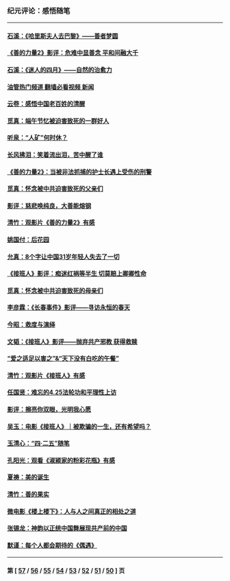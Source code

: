 ### 纪元评论：感悟随笔
---
#### [石溪：《哈里斯夫人去巴黎》——善者梦圆](../../pages/nsc1035/n14031778.md?07120330) 
#### [《善的力量2》影评：危难中显善念 平和间融大千](../../pages/nsc1035/n14028390.md?07120330) 
#### [石溪：《迷人的四月》——自然的治愈力](../../pages/nsc1035/n14027049.md?07120330) 
#### [油管热门频道 翻墙必看视频 新闻](ok?07120330)
#### [云卷：感悟中国老百姓的清醒](../../pages/nsc1035/n14025152.md?07120330) 
#### [觅真：端午节忆被迫害致死的一群好人](../../pages/nsc1035/n14020985.md?07120330) 
#### [听泉：“人矿”何时休？](../../pages/nsc1035/n14016609.md?07120330) 
#### [长风拂泪：笑着流出泪，苦中醒了谁](../../pages/nsc1035/n14016469.md?07120330) 
#### [《善的力量2》：当被非法抓捕的护士长遇上受伤的刑警](../../pages/nsc1035/n14015561.md?07120330) 
#### [觅真：怀念被中共迫害致死的父亲们](../../pages/nsc1035/n14014258.md?07120330) 
#### [影评：慈悲唤纯良，大善能熔钢](../../pages/nsc1035/n14010867.md?07120330) 
#### [清竹：观影片《善的力量2》有感](../../pages/nsc1035/n14010015.md?07120330) 
#### [姚国付：后花园](../../pages/nsc1035/n14005301.md?07120330) 
#### [允真：8个字让中国31岁年轻人失去了一切](../../pages/nsc1035/n13999093.md?07120330) 
#### [《接班人》影评：痴迷红祸等半生 切莫赔上卿卿性命](../../pages/nsc1035/n13998676.md?07120330) 
#### [觅真：怀念被中共迫害致死的母亲们](../../pages/nsc1035/n13997271.md?07120330) 
#### [李彦霖：《长春事件》影评——寻访永恒的春天](../../pages/nsc1035/n13995112.md?07120330) 
#### [今昭：救度与演绎](../../pages/nsc1035/n13992670.md?07120330) 
#### [文韬：《接班人》影评——抛弃共产邪教 获得救赎](../../pages/nsc1035/n13990160.md?07120330) 
#### [“爱之适足以害之”&“天下没有白吃的午餐”](../../pages/nsc1035/n13988391.md?07120330) 
#### [清竹：观影片《接班人》有感](../../pages/nsc1035/n13983561.md?07120330) 
#### [任国贤：难忘的4.25法轮功和平理性上访](../../pages/nsc1035/n13983482.md?07120330) 
#### [影评：擦亮你双眼，光明我心愿](../../pages/nsc1035/n13982333.md?07120330) 
#### [吴玉：电影《接班人》｜被欺骗的一生，还有希望吗？](../../pages/nsc1035/n13981972.md?07120330) 
#### [玉清心：“四·二五”随笔](../../pages/nsc1035/n13978628.md?07120330) 
#### [孔阳光：观看《淑颍家的粉彩花瓶》有感](../../pages/nsc1035/n13967929.md?07120330) 
#### [夏祷：美的诞生](../../pages/nsc1035/n13962321.md?07120330) 
#### [清竹：善的果实](../../pages/nsc1035/n13963980.md?07120330) 
#### [微电影《楼上楼下》：人与人之间真正的相处之道](../../pages/nsc1035/n13944319.md?07120330) 
#### [张锡龙：神韵以正统中国舞展现共产前的中国](../../pages/nsc1035/n13939727.md?07120330) 
#### [默谨：每个人都会期待的《偶遇》](../../pages/nsc1035/n13939091.md?07120330) 

---
#### 第 [ [57](./57.md?07120330) / [56](./56.md?07120330) / [55](./55.md?07120330) / [54](./54.md?07120330) / [53](./53.md?07120330) / [52](./52.md?07120330) / [51](./51.md?07120330) / [50](./50.md?07120330) ] 页
